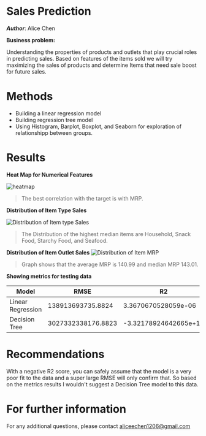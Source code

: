 # Sales Prediction

***Author***: Alice Chen

**Business problem:**

Understanding the properties of products and outlets that play crucial roles in predicting sales. Based on features of the items sold we will try maximizing the sales of products and determine Items that need sale boost for future sales.

# Methods
- Building a linear regression model
- Building regression tree model
- Using Histogram, Barplot, Boxplot, and Seaborn for exploration of relationshipp between groups.

# Results

**Heat Map for Numerical Features**

![heatmap](https://user-images.githubusercontent.com/110635256/209582318-f86550b2-ea2f-4c5e-9173-9014984fddf7.png)

> The best correlation with the target is with MRP.


**Distribution of Item Type Sales**

![Distribution of Item type Sales](https://user-images.githubusercontent.com/110635256/209582353-2357cf01-f3e3-4990-8168-3640487ff8d8.png)

> The Distribution of the highest median items are Household, Snack Food, Starchy Food, and Seafood. 


**Distribution of Item Outlet Sales**
![Distribution of Item MRP](https://user-images.githubusercontent.com/110635256/209582798-e93a3a8e-4143-4e53-8f21-2310410d7790.png)

> Graph shows that the average MRP is 140.99 and median MRP 143.01.

**Showing metrics for testing data**

| Model | RMSE | R2 |
| ----- | ---- | -- |
| Linear Regression | 138913693735.8824 | 3.3670670528059e-06 |
| Decision Tree | 3027332338176.8823 | -3.32178924642665e+18 |

# Recommendations
With a negative R2 score, you can safely assume that the model is a very poor fit to the data and a super large RMSE will only confirm that. So based on the metrics results I wouldn't suggest a Decision Tree model to this data.

# For further information
For any additional questions, please contact aliceechen1206@gmail.com
